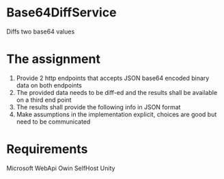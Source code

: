 # Base64DiffService
Diffs two base64 values

# The assignment
1. Provide 2 http endpoints that accepts JSON base64 encoded binary data on both endpoints
2. The provided data needs to be diff-ed and the results shall be available on a third end point
3. The results shall provide the following info in JSON format
4. Make assumptions in the implementation explicit, choices are good but need to be communicated

# Requirements
Microsoft WebApi
Owin SelfHost
Unity
